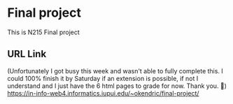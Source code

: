 # Final project

This is N215 Final project

## URL Link

(Unfortunately I got busy this week and wasn't able to fully complete this. I could 100% finish it by Saturday if an extension is possible, if not I understand and I just have the 6 html pages to grade for now. Thank you. 🙂)
https://in-info-web4.informatics.iupui.edu/~okendric/final-project/


